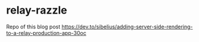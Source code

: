 # relay-razzle

Repo of this blog post https://dev.to/sibelius/adding-server-side-rendering-to-a-relay-production-app-30oc